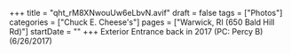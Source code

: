 +++
title = "qht_rM8XNwouUw6eLbvN.avif"
draft = false
tags = ["Photos"]
categories = ["Chuck E. Cheese's"]
pages = ["Warwick, RI (650 Bald Hill Rd)"]
startDate = ""
+++
Exterior Entrance back in 2017 (PC: Percy B) (6/26/2017)
